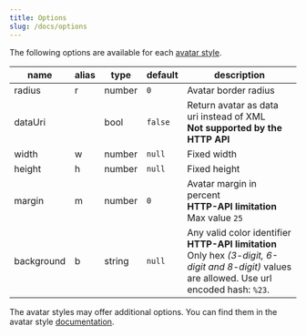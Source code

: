 ```yaml
---
title: Options
slug: /docs/options
---
```


The following options are available for each [avatar style](/styles).

| name       | alias | type   | default | description                                                                                                                                         |
| ---------- | ----- | ------ | ------- | --------------------------------------------------------------------------------------------------------------------------------------------------- |
| radius     | r     | number | `0`     | Avatar border radius                                                                                                                                |
| dataUri    |       | bool   | `false` | Return avatar as data uri instead of XML <br /> **Not supported by the HTTP API**                                                                   |
| width      | w     | number | `null`  | Fixed width                                                                                                                                         |
| height     | h     | number | `null`  | Fixed height                                                                                                                                        |
| margin     | m     | number | `0`     | Avatar margin in percent<br /> **HTTP-API limitation** Max value `25`                                                                               |
| background | b     | string | `null`  | Any valid color identifier<br /> **HTTP-API limitation** Only hex _(3-digit, 6-digit and 8-digit)_ values are allowed. Use url encoded hash: `%23`. |

The avatar styles may offer additional options. You can find them in the avatar style [documentation](/styles).
